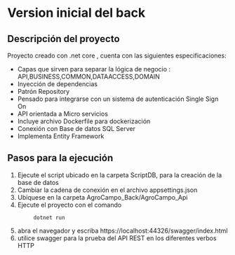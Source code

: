 # Version inicial del back 

## Descripción del proyecto

Proyecto creado con .net core , cuenta con las siguientes especificaciones:
- Capas que sirven para separar la lógica de negocio : API,BUSINESS,COMMON,DATAACCESS,DOMAIN
- Inyección de dependencias
- Patrón Repository
- Pensado para integrarse con un sistema de autenticación Single Sign On
- API orientada a Micro servicios
- Incluye archivo Dockerfile para dockerización
- Conexión con Base de datos SQL Server
- Implementa Entity Framework 


## Pasos para la ejecución

1. Ejecute el script ubicado en la carpeta ScriptDB, para la creación de la base de datos  
1. Cambiar la cadena de conexión en el archivo appsettings.json
1. Ubiquese en la carpeta AgroCampo_Back/AgroCampo_Api
1. Ejecute el proyecto con el comando 
   ~~~ 
		dotnet run
   ~~~
1. abra el navegador y escriba https://localhost:44326/swagger/index.html
1. utilice swagger para la prueba del API REST en los diferentes verbos HTTP
